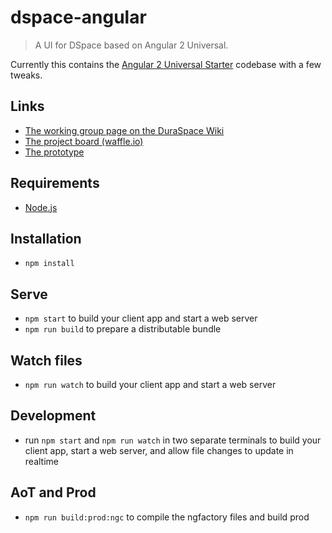 
# dspace-angular
> A UI for DSpace based on Angular 2 Universal.

Currently this contains the [Angular 2 Universal Starter](https://github.com/angular/universal-starter) codebase with a few tweaks.

## Links
- [The working group page on the DuraSpace Wiki](https://wiki.duraspace.org/display/DSPACE/DSpace+7+UI+Working+Group)
- [The project board (waffle.io)](https://waffle.io/DSpace/dspace-angular)
- [The prototype](https://github.com/DSpace-Labs/angular2-ui-prototype)

## Requirements
 - [Node.js](https://nodejs.org/)

## Installation
- `npm install`

## Serve
- `npm start` to build your client app and start a web server
- `npm run build` to prepare a distributable bundle

## Watch files
- `npm run watch` to build your client app and start a web server

## Development
- run `npm start` and `npm run watch` in two separate terminals to build your client app, start a web server, and allow file changes to update in realtime

## AoT and Prod
- `npm run build:prod:ngc` to compile the ngfactory files and build prod




